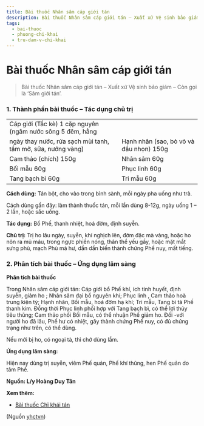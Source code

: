 ```yaml
---
title: Bài thuốc Nhân sâm cáp giới tán
description: Bài thuốc Nhân sâm cáp giới tán – Xuất xứ Vệ sinh bảo giám – Còn gọi là ‘Sâm giới tán’.
tags:
  - bai-thuoc
  - phuong-chi-khai
  - tru-dam-v-chi-khai
---
```


# Bài thuốc Nhân sâm cáp giới tán 

> Bài thuốc Nhân sâm cáp giới tán – Xuất xứ Vệ sinh bảo giám – Còn gọi là ‘Sâm giới tán’.

### 1. Thành phần bài thuốc – Tác dụng chủ trị

|  |  |
| --- | --- |
| Cáp giới (Tắc kè) 1 cặp nguyên (ngâm nước sông 5 đêm, hằng
ngày thay nước, rửa sạch mùi tanh, tẩm mỡ, sữa, nướng vàng) | Hạnh nhân (sao, bỏ vỏ và đầu nhọn) 150g |
| Cam thảo (chích) 150g | Nhân sâm 60g |
| Bối mẫu 60g | Phục linh 60g |
| Tang bạch bì 60g | Tri mẫu 60g |

**Cách dùng:** Tán bột, cho vào trong bình sành, mỗi ngày pha uống như trà.

Cách dùng gần đây: làm thành thuốc tán, mỗi lần dùng 8-12g, ngày uống 1 – 2 lần, hoặc sắc uống.

**Tác dụng:** Bổ Phế, thanh nhiệt, hoá đờm, định suyễn. 

**Chủ trị:** Trị ho lâu ngày, suyễn, khí nghịch lên, đờm đặc mà vàng, hoặc ho nôn ra mủ máu, trong ngực phiền nóng, thân thể yếu gầy, hoặc mặt mắt sưng phù, mạch Phù mà hư, dần dần biến thành chứng Phế nuy, mất tiếng.

### 2. Phân tích bài thuốc – Ứng dụng lâm sàng

**Phân tích bài thuốc**

Trong Nhân sâm cáp giới tán: Cáp giới bổ Phế khí, ích tinh huyết, định suyễn, giảm ho ; Nhân sâm đại bổ nguyên khí; Phục linh , Cam thảo hoà trung kiện tỳ; Hạnh nhân, Bối mẫu, hoá đờm hạ khí; Tri mẫu, Tang bì tả Phế thanh kim. Đồng thời Phục linh phối hợp với Tang bạch bì, có thể lợi thủy tiêu thũng; Cam thảo phối Bối mẫu, có thể nhuận Phế giảm ho. Đối -với người ho đã lâu, Phế hư có nhiệt, gây thành chứng Phế nuy, có đủ chứng trạng như trên, có thể dùng.

Nếu mới bị ho, có ngoại tà, thì chớ dùng lầm.

**Ứng dụng lâm sàng:**

Hiện nay dùng trị suyễn, viêm Phế quản, Phế khí thũng, hen Phế quản do tâm Phế.

**Nguồn: L/y Hoàng Duy Tân**

**Xem thêm:**

* [Bài thuốc Chỉ khái tán](/yhctvn/bai-thuoc-chi-khai-tan)

(Nguồn <a href="https://yhctvn.com/bai-thuoc-nhan-sam-cap-gioi-tan/" target="_blank">yhctvn</a>)

